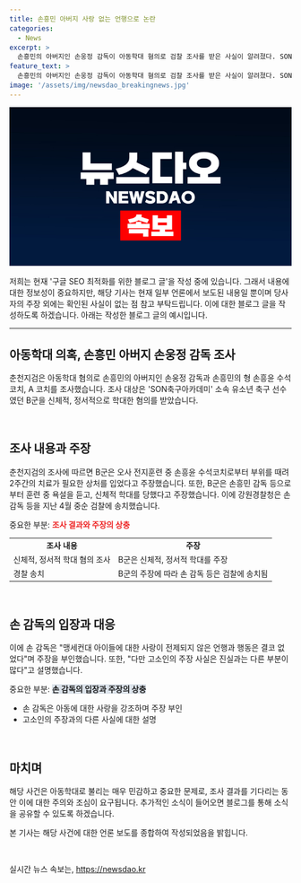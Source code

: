```yaml
---
title: 손흥민 아버지 사랑 없는 언행으로 논란
categories:
  - News
excerpt: >
  손흥민의 아버지인 손웅정 감독이 아동학대 혐의로 검찰 조사를 받은 사실이 알려졌다. SON축구아카데미 소속 유소년 축구 선수가 학대를 고소하고, 손 훈련진으로부터 욕설과 신체적 학대를 주장했다. 손 감독은 아이들을 사랑한다며 주장을 부인했다. 사건은 강원경찰청에 의해 조사되고, 손 감독과 훈련진 3명은 검찰에 송치됐다.
feature_text: >
  손흥민의 아버지인 손웅정 감독이 아동학대 혐의로 검찰 조사를 받은 사실이 알려졌다. SON축구아카데미 소속 유소년 축구 선수가 학대를 고소하고, 손 훈련진으로부터 욕설과 신체적 학대를 주장했다. 손 감독은 아이들을 사랑한다며 주장을 부인했다. 사건은 강원경찰청에 의해 조사되고, 손 감독과 훈련진 3명은 검찰에 송치됐다.
image: '/assets/img/newsdao_breakingnews.jpg'
---
```


<p><img src="/assets/img/newsdao_breakingnews.jpg" alt="ranknews 속보" /></p>

<p>저희는 현재 '구글 SEO 최적화를 위한 블로그 글'을 작성 중에 있습니다. 그래서 내용에 대한 정보성이 중요하지만, 해당 기사는 현재 일부 언론에서 보도된 내용일 뿐이며 당사자의 주장 외에는 확인된 사실이 없는 점 참고 부탁드립니다. 이에 대한 블로그 글을 작성하도록 하겠습니다. 아래는 작성한 블로그 글의 예시입니다.</p>

<hr />

<h2 data-ke-size="size26">아동학대 의혹, 손흥민 아버지 손웅정 감독 조사</h2>

<p>춘천지검은 아동학대 혐의로 손흥민의 아버지인 손웅정 감독과 손흥민의 형 손흥윤 수석코치, A 코치를 조사했습니다. 조사 대상은 'SON축구아카데미' 소속 유소년 축구 선수였던 B군을 신체적, 정서적으로 학대한 혐의를 받았습니다.</p>

<p data-ke-size="size16">&nbsp;</p>

<h2 data-ke-size="size24">조사 내용과 주장</h2>

<p>춘천지검의 조사에 따르면 B군은 오사 전지훈련 중 손흥윤 수석코치로부터 부위를 때려 2주간의 치료가 필요한 상처를 입었다고 주장했습니다. 또한, B군은 손흥민 감독 등으로부터 훈련 중 욕설을 듣고, 신체적 학대를 당했다고 주장했습니다. 이에 강원경찰청은 손 감독 등을 지난 4월 중순 검찰에 송치했습니다.</p>

<p>중요한 부분: <b><span style="color: #ee2323;">조사 결과와 주장의 상충</span></b></p>

<table>
  <tr>
    <td style="text-align: center; height: 17px;"><b>조사 내용</b></td>
    <td style="text-align: center; height: 17px;"><b>주장</b></td>
  </tr>
  <tr>
    <td>신체적, 정서적 학대 혐의 조사</td>
    <td>B군은 신체적, 정서적 학대를 주장</td>
  </tr>
  <tr>
    <td>경찰 송치</td>
    <td>B군의 주장에 따라 손 감독 등은 검찰에 송치됨</td>
  </tr>
</table>

<p data-ke-size="size16">&nbsp;</p>

<h2 data-ke-size="size24">손 감독의 입장과 대응</h2>

<p>이에 손 감독은 "맹세컨대 아이들에 대한 사랑이 전제되지 않은 언행과 행동은 결코 없었다"며 주장을 부인했습니다. 또한, "다만 고소인의 주장 사실은 진실과는 다른 부분이 많다"고 설명했습니다.</p>

<p>중요한 부분: <b><span style="background-color: #21538527;">손 감독의 입장과 주장의 상충</span></b></p>

<ul>
  <li>손 감독은 아동에 대한 사랑을 강조하며 주장 부인</li>
  <li>고소인의 주장과의 다른 사실에 대한 설명</li>
</ul>

<p data-ke-size="size16">&nbsp;</p>

<h2 data-ke-size="size24">마치며</h2>

<p>해당 사건은 아동학대로 불리는 매우 민감하고 중요한 문제로, 조사 결과를 기다리는 동안 이에 대한 주의와 조심이 요구됩니다. 추가적인 소식이 들어오면 블로그를 통해 소식을 공유할 수 있도록 하겠습니다.</p>

<p>본 기사는 해당 사건에 대한 언론 보도를 종합하여 작성되었음을 밝힙니다.</p>

<p data-ke-size="size16">&nbsp;</p>
실시간 뉴스 속보는, <a href="https://newsdao.kr" rel="dofollow">https://newsdao.kr</a>


